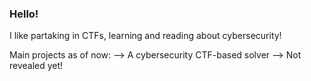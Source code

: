 ### Hello!

<!--
**Harry1053/Harry1053** is a ✨ _special_ ✨ repository because its `README.md` (this file) appears on your GitHub profile.

Here are some ideas to get you started: -->
I like partaking in CTFs, learning and reading about cybersecurity! 

Main projects as of now: 
--> A cybersecurity CTF-based solver 
--> Not revealed yet!
